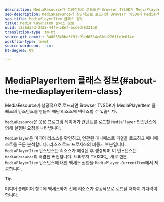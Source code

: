 ```yaml
---
description: MediaResource가 성공적으로 로드되면 Browser TVSDK가 MediaPlayerItem 클래스의 인스턴스를 만들어 해당 리소스에 액세스할 수 있습니다.
seo-description: MediaResource가 성공적으로 로드되면 Browser TVSDK가 MediaPlayerItem 클래스의 인스턴스를 만들어 해당 리소스에 액세스할 수 있습니다.
seo-title: MediaPlayerItem 클래스 정보
title: MediaPlayerItem 클래스 정보
uuid: 5226d3ad-2438-44fe-a8ef-bcc0da8331b8
translation-type: tm+mt
source-git-commit: 040655d8ba5f91c98ed0584c08db226ffe1e0f4e
workflow-type: tm+mt
source-wordcount: '161'
ht-degree: 0%

---
```



# MediaPlayerItem 클래스 정보{#about-the-mediaplayeritem-class}

MediaResource가 성공적으로 로드되면 Browser TVSDK가 MediaPlayerItem 클래스의 인스턴스를 만들어 해당 리소스에 액세스할 수 있습니다.

`MediaResource`은 응용 프로그램 레이어가 컨텐트를 로드할 `MediaPlayer` 인스턴스에 의해 실행된 요청을 나타냅니다.

`MediaPlayer`은 미디어 리소스를 확인하고, 연관된 매니페스트 파일을 로드하고 매니페스트를 구문 분석합니다. 리소스 로드 프로세스의 비동기 부분입니다. `MediaPlayerItem` 인스턴스는 리소스가 해결된 후 생성되며 이 인스턴스는 `MediaResource`의 해결된 버전입니다. 브라우저 TVSDK는 새로 만든 `MediaPlayerItem` 인스턴스에 대한 액세스 권한을 `MediaPlayer.CurrentItem`에서 제공합니다.

>[!TIP]
>
>미디어 플레이어 항목에 액세스하기 전에 리소스가 성공적으로 로드될 때까지 기다려야 합니다.

